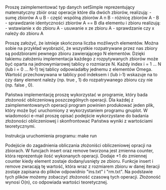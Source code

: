 Proszę zaimplementować typ danych setSimple reprezentujący matematyczny zbiór oraz operacje które dla dwóch zbiorów, realizują:
    - sumę zbiorów A u B
    - część wspólną zbiorów A n B
    - różnicę zbiorów A - B
    - sprawdzanie identyczności zbiorów A == B
    dla elementu  i zbioru  realizują:
        - wstawianie x do zbioru A
        - usuwanie x ze zbioru A
        - sprawdzanie czy x należy do zbioru A

Proszę założyć, że istnieje skończona liczba  możliwych elementów. Można sobie na przykład wyobrazić, że wszystkie rozpatrywane przez nas zbiory są podzbiorami pewnego zbioru  zawierającego N elementów. Dzięki takiemu założeniu implementacja każdego z rozpytywanych zbiorów może być oparta na jednowymiarowej tablicy o rozmiarze N. Każdy index i = 1 ... N (lub i = 0 ... N-1) tej tablicy odpowiadałby jednemu z elementów Omega. Wartość przechowywana w tablicy pod indeksem  i (lub i-1) wskazuje na to czy dany element należy (np. true , 1) do rozpatrywanego zbioru czy nie (np. false , 0).


Państwa implementację proszę wykorzystać w programie, który bada złożoność obliczeniową poszczególnych operacji. Dla każdej z zaimplementowanych operacji program powinien produkować jeden plik, który może być uruchomiony z wykorzystaniem programu gnuplot. W wiadomości e-mail proszę opisać podejście wykorzystane do badania złożoności obliczeniowej i skonfrontować Państwa wyniki z wartościami teoretycznymi.

Instrukcja uruchomienia programu:
    make run


Podejście do zagadnienia obliczania złożoniści obliczeniowej opracji na zbiorach.
    W funcjach insert oraz remove tworzona jest zmienna counter, która reprezentuje ilość wykonanych operacji. Dodaje +1 do zmiennej counter kiedy element zostaje dodany/usnięty ze zbioru. Funkcje insert i remove zwracają tę wartość, która wraz z rozmiarem zbioru w danej iteracji zostaje zapisana do plików odpowidnio "ins.txt" i "rm.txt". Na podstawie tych plików możemy zobaczyć złożoność czasową tych operacji. Złożoność wynosi O(n), co odpowiada wartości teoretycznej.